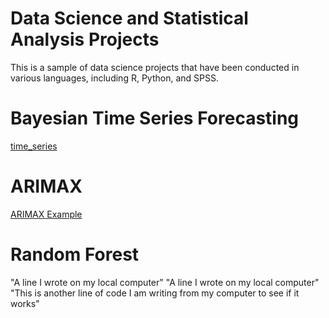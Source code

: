 # Data Science and Statistical Analysis Projects

This is a sample of data science projects that have been conducted in various languages, including R, Python, and SPSS.

# Bayesian Time Series Forecasting

[time_series](time_series.ipynb)
      

# ARIMAX
[ARIMAX Example](arimax_simple.Rmd) 

# Random Forest 



"A line I wrote on my local computer" 
"A line I wrote on my local computer" 
"This is another line of code I am writing from my computer to see if it works"

